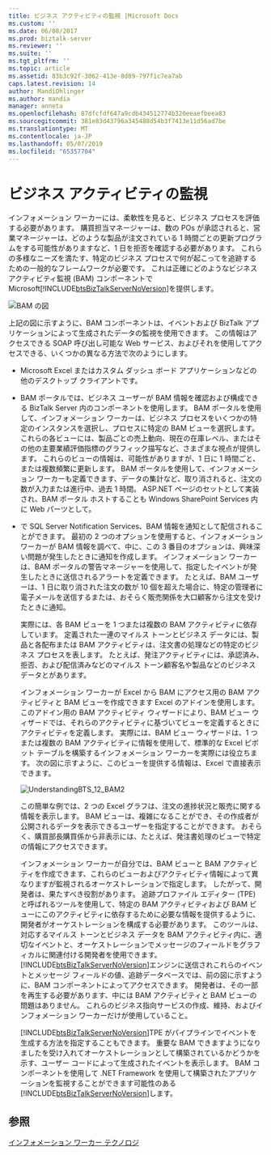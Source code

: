 ```yaml
---
title: ビジネス アクティビティの監視 |Microsoft Docs
ms.custom: ''
ms.date: 06/08/2017
ms.prod: biztalk-server
ms.reviewer: ''
ms.suite: ''
ms.tgt_pltfrm: ''
ms.topic: article
ms.assetid: 83b3c92f-3062-413e-8d89-797f1c7ea7ab
caps.latest.revision: 14
author: MandiOhlinger
ms.author: mandia
manager: anneta
ms.openlocfilehash: 87dfcfdf647a9cdb434512774b320eeaefbeea83
ms.sourcegitcommit: 381e83d43796a345488d54b3f7413e11d56ad7be
ms.translationtype: MT
ms.contentlocale: ja-JP
ms.lasthandoff: 05/07/2019
ms.locfileid: "65357704"
---
```

# <a name="business-activity-monitoring"></a>ビジネス アクティビティの監視
インフォメーション ワーカーには、柔軟性を見ると、ビジネス プロセスを評価する必要があります。 購買担当マネージャーは、数の POs が承認されると、営業マネージャーは、どのような製品が注文されている 1 時間ごとの更新プログラムをする可能性がありますなど、1 日を拒否を確認する必要があります。 これらの多様なニーズを満たす、特定のビジネス プロセスで何が起こってを追跡するための一般的なフレームワークが必要です。 これは正確にどのようなビジネス アクティビティ監視 (BAM) コンポーネントで Microsoft[!INCLUDE[btsBizTalkServerNoVersion](../includes/btsbiztalkservernoversion-md.md)]を提供します。  
  
 ![BAM の図](../core/media/bam-diagram.gif "bam_diagram")  
  
 上記の図に示すように、BAM コンポーネントは、イベントおよび BizTalk アプリケーションによって生成されたデータの監視を使用できます。 この情報はアクセスできる SOAP 呼び出し可能な Web サービス、およびそれを使用してアクセスできる、いくつかの異なる方法で次のようにします。  
  
- Microsoft Excel またはカスタム ダッシュ ボード アプリケーションなどの他のデスクトップ クライアントです。  
  
- BAM ポータルでは、ビジネス ユーザーが BAM 情報を確認および構成できる BizTalk Server 内のコンポーネントを使用します。 BAM ポータルを使用して、インフォメーション ワーカーは、ビジネス プロセスをいくつかの特定のインスタンスを選択し、プロセスに特定の BAM ビューを選択します。 これらの各ビューには、製品ごとの売上動向、現在の在庫レベル、またはその他の主要業績評価指標のグラフィック描写など、さまざまな視点が提供します。 これらのビューの情報は、可能性がありますが、1 日に 1 時間ごと、または複数頻繁に更新します。 BAM ポータルを使用して、インフォメーション ワーカーも定義できます、データの集計など、取り消されると、注文の数が入力または進行中、過去 1 時間。 ASP.NET ページのセットとして実装され、BAM ポータル ホストすることも Windows SharePoint Services 内に Web パーツとして。  
  
- で SQL Server Notification Services、BAM 情報を通知として配信されることができます。 最初の 2 つのオプションを使用すると、インフォメーション ワーカーが BAM 情報を調べて、中に、この 3 番目のオプションは、興味深い問題が発生したときに通知を作成します。 インフォメーション ワーカーは、BAM ポータルの警告マネージャーを使用して、指定したイベントが発生したときに送信されるアラートを定義できます。 たとえば、BAM ユーザーは、1 日に取り消された注文の数が 10 個を超えた場合に、特定の管理者に電子メールを送信するまたは、おそらく販売関係を大口顧客から注文を受けたときに通知。  
  
  実際には、各 BAM ビューを 1 つまたは複数の BAM アクティビティに依存しています。 定義された一連のマイルス トーンとビジネス データには、製品と各配布または BAM アクティビティは、注文書の処理などの特定のビジネス プロセスを表します。 たとえば、発注アクティビティには、承認済み、拒否、および配信済みなどのマイルス トーン顧客名や製品などのビジネス データとがあります。  
  
  インフォメーション ワーカーが Excel から BAM にアクセス用の BAM アクティビティと BAM ビューを作成できます Excel のアドインを使用します。 このアドイン用の BAM アクティビティ ウィザードにより、BAM ビュー ウィザードでは、それらのアクティビティに基づいてビューを定義するときにアクティビティを定義します。 実際には、BAM ビュー ウィザードは、1 つまたは複数の BAM アクティビティに情報を使用して、標準的な Excel ピボット テーブルを構築するインフォメーション ワーカーを実際には役立ちます。 次の図に示すように、このビューを提供する情報は、Excel で直接表示できます。  
  
  ![](../core/media/understandingbts-12-bam2.gif "UnderstandingBTS_12_BAM2")  
  
  この簡単な例では、2 つの Excel グラフは、注文の進捗状況と販売に関する情報を表示します。 BAM ビューは、複雑になることができ、その作成者が公開されるデータを表示できるユーザーを指定することができます。 おそらく、購買部長購買係から非表示には、たとえば、発注書処理のビューで特定の情報にアクセスできます。  
  
  インフォメーション ワーカーが自分では、BAM ビューと BAM アクティビティを作成できます、これらのビューおよびアクティビティ情報によって異なりますが監視されるオーケストレーションで指定します。 したがって、開発者は、果たすべき役割があります。 追跡プロファイル エディター (TPE) と呼ばれるツールを使用して、特定の BAM アクティビティおよび BAM ビューにこのアクティビティに依存するために必要な情報を提供するように、開発者がオーケストレーションを構成する必要があります。 このツールは、対応するマイルス トーンとビジネス データを BAM アクティビティ内に、適切なイベントと、オーケストレーションでメッセージのフィールドをグラフィカルに関連付ける開発者を使用できます。 [!INCLUDE[btsBizTalkServerNoVersion](../includes/btsbiztalkservernoversion-md.md)]エンジンに送信されこれらのイベントとメッセージ フィールドの値、追跡データベースでは、前の図に示すように、BAM コンポーネントによってアクセスできます。 開発者は、その一部を再生する必要があります、中には BAM アクティビティと BAM ビューの問題はありません。 これらのビジネス指向サービスの作成、維持、およびインフォメーション ワーカーだけが使用していること。  
  
  [!INCLUDE[btsBizTalkServerNoVersion](../includes/btsbiztalkservernoversion-md.md)]TPE がパイプラインでイベントを生成する方法を指定することもできます。 重要な BAM できますようになりましたを受け入れてオーケストレーションとして構築されているかどうかを示す、ユーザー コードによって生成されたイベントを表示します。 BAM コンポーネントを使用して .NET Framework を使用して構築されたアプリケーションを監視することができます可能性のある[!INCLUDE[btsBizTalkServerNoVersion](../includes/btsbiztalkservernoversion-md.md)]します。  
  
## <a name="see-also"></a>参照  
 [インフォメーション ワーカー テクノロジ](../core/information-worker-technologies.md)